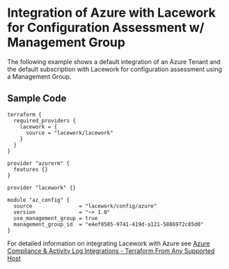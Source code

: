 # Integration of Azure with Lacework for Configuration Assessment w/ Management Group

The following example shows a default integration of an Azure Tenant and the default subscription with Lacework for configuration assessment using a Management Group.

## Sample Code

```hcl
terraform {
  required_providers {
    lacework = {
      source = "lacework/lacework"
    }
  }
}

provider "azurerm" {
  features {}
}

provider "lacework" {}

module "az_config" {
  source               = "lacework/config/azure"
  version              = "~> 1.0"
  use_management_group = true
  management_group_id  = "e4ef0585-9741-419d-a121-5886972c85d0"
}
```

For detailed information on integrating Lacework with Azure see [Azure Compliance & Activity Log Integrations - Terraform From Any Supported Host](https://support.lacework.com/hc/en-us/articles/360058966313-Azure-Compliance-Activity-Log-Integrations-Terraform-From-Any-Supported-Host)
